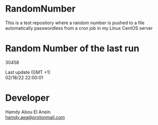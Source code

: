 # RandomNumber    
This is a test repository where a random number is pushed to a file automatically passwordless from a cron job in my Linux CentOS server    
# Random Number of the last run   
30458
      
Last update (GMT +1)    
02/18/22 22:00:01
# Developer    
Hamdy Abou El Anein   
hamdy.aea@protonmail.com
